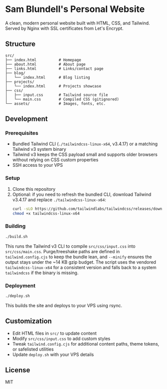# Sam Blundell's Personal Website

A clean, modern personal website built with HTML, CSS, and Tailwind. Served by Nginx with SSL certificates from Let's Encrypt.

## Structure

```
src/
├── index.html          # Homepage
├── about.html          # About page
├── links.html          # Links/contact page
├── blog/
│   └── index.html      # Blog listing
├── projects/
│   └── index.html      # Projects showcase
├── css/
│   ├── input.css       # Tailwind source file
│   └── main.css        # Compiled CSS (gitignored)
└── assets/             # Images, fonts, etc.
```

## Development

### Prerequisites

- Bundled Tailwind CLI (`./tailwindcss-linux-x64`, v3.4.17) or a matching Tailwind v3 system binary
- Tailwind v3 keeps the CSS payload small and supports older browsers without relying on CSS custom properties
- SSH access to your VPS

### Setup

1. Clone this repository
2. Optional: if you need to refresh the bundled CLI, download Tailwind v3.4.17 and replace `./tailwindcss-linux-x64`:
   ```bash
   curl -sLO https://github.com/tailwindlabs/tailwindcss/releases/download/v3.4.17/tailwindcss-linux-x64
   chmod +x tailwindcss-linux-x64
   ```

### Building

```bash
./build.sh
```

This runs the Tailwind v3 CLI to compile `src/css/input.css` into `src/css/main.css`. Purge/treeshake paths are defined in `tailwind.config.cjs` to keep the bundle lean, and `--minify` ensures the output stays under the ~14 KB gzip budget. The script uses the vendored `tailwindcss-linux-x64` for a consistent version and falls back to a system `tailwindcss` if the binary is missing.

### Deployment

```bash
./deploy.sh
```

This builds the site and deploys to your VPS using rsync.

## Customization

- Edit HTML files in `src/` to update content
- Modify `src/css/input.css` to add custom styles
- Tweak `tailwind.config.cjs` for additional content paths, theme tokens, or safelisted utilities
- Update `deploy.sh` with your VPS details

## License

MIT
